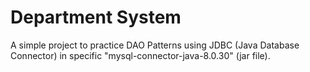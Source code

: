 # Department System

A simple project to practice DAO Patterns using JDBC (Java Database Connector) in specific "mysql-connector-java-8.0.30" (jar file).
